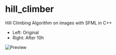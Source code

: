 # hill_climber
Hill Climbing Algorithm on images with SFML in C++

- Left: Original
- Right: After 10h

![Preview](https://i.imgur.com/6M5fycb.png "Rubik's")
